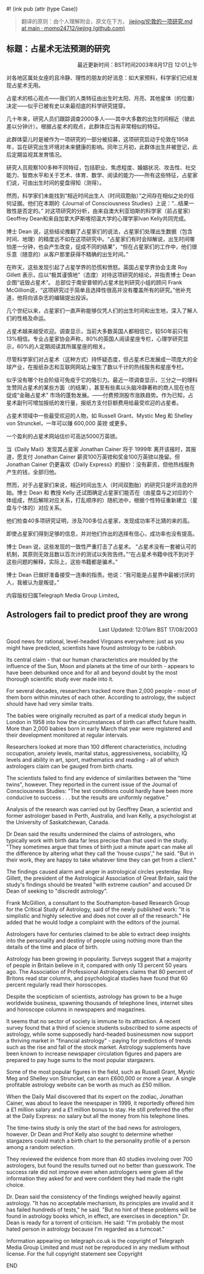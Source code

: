 #! (ink pub (attr (type Case))

> 翻译的原则：由个人理解附会，原文在下方。
> [jiejing/伦敦的一项研究.md at main · momo24712/jiejing (github.com)](https://github.com/momo24712/jiejing/blob/main/%E8%B5%84%E6%96%99/%E6%95%B0%E6%8D%AE/%E4%BC%A6%E6%95%A6%E7%9A%84%E4%B8%80%E9%A1%B9%E7%A0%94%E7%A9%B6.md)
## 标题：占星术无法预测的研究
<p align="right">最近更新时间：BST时间2003年8月17日 12:01上午 </p>

对各地区属处女座的且冷静、理性的朋友的好消息：如大家预料，科学家们已经发现占星术无用。

占星术的核心观点——我们的人类特征由出生时太阳、月亮、其他星体（的位置）决定——似乎已被有史以来最彻底的科学研究搓穿。

几十年来，研究人员们跟踪调查2000多人——其中大多数的出生时间相近（彼此差以分钟计）。根据占星术的观点，此群体应当有非常相似的特征。

此群体婴儿时是被作为一项研究的一部分被招募，这项研究启动于伦敦在1958年，旨在研究出生坏境对未来健康的影响。同年三月初，此群体出生并被登记，此后定期监视其发育情况。

研究人员观察100多种不同特征，包括职业、焦虑程度、婚姻状况、攻击性、社交能力、智商水平和关于艺术、体育、数学、阅读的能力——所有这些特征，占星家们说，可由出生时间的星盘得知（测得）。

然而，科学家们未能找到“相近时间出生人（时间双胞胎）”之间存在相似之处的任何证据。他们在本期的《Journal of Consciousness Studies》上说：“…结果一致性是否定的。”
对这项研究的分析，由来自澳大利亚珀斯的科学家（前占星家）Geoffrey Dean和来自加拿大萨斯喀彻温大学的心理学家Ivan Kelly共同完成。

博士 Dean 说，这些结论推翻了占星家们的说法，占星家们处理出生数据（包含时间、地理）的精度远不如在这项研究中。“占星家们有时会辩解说，出生时间哪怕差一分钟，也会产生改变，促成不同的结果”，“但在占星家们的工作中，他们很乐意（随意的）从客户那里获得不精确的出生时间。”

在昨天，这些发现引起了占星学界的恐慌和愤怒。英国占星学界协会主席 Roy Gillett 表示，应以“极其谨慎地”（态度）对待这项研究的结论，并指责博士 Dean 企图“诋毁占星术”。
总部位于南安普顿的占星术批判研究小组的顾问 Frank McGillion说，“这项研究过于简单且选择性很高并没有覆盖所有的研究。”他补充道，他将向该杂志的编辑提出投诉。

几个世纪以来，占星家们一直声称能够仅凭人们的出生时间和出生地，深入了解人们的性格及命运。

占星术越来越受欢迎。调查显示，当前大多数英国人都相信它，较50年前只有13%相信。专业占星家协会声称，80%的英国人阅读星座专栏，心理学研究显示，60%的人定期阅读其所属星座的相关。

尽管科学家们对占星术（这种方式）持怀疑态度，但占星术已发展成一项庞大的全球产业，在报纸杂志和互联网网站上催生了数以千计的热线服务和星座专栏。

似乎没有哪个社会阶级可免疫于它的吸引力。最近一项调查显示，三分之一的理科生赞同占星术的某些方面（的结果），甚至有些素以头脑冷静著称的商人现在也在促成“金融占星术” 市场的蓬勃发展。——付费预测股市涨跌趋势。作为已知，占星术副刊可增加报纸的发行量，报纸方支付巨额费用给最受欢迎的占星者。

占星术领域中一些最受欢迎的人物，如 Russell Grant、Mystic Meg 和 Shelley von Strunckel，一年可以赚 600,000 英镑 或更多。

一个盈利的占星术网站估价可高达5000万英镑。

当《Daily Mail》发现其占星家 Jonathan Cainer 将于 1999年 离开该报时，其报道，愿支付 Jonathan Cainer 薪资100万英镑和奖金100万英镑以挽留。但 Jonathan Cainer 仍更喜欢《Daily Express》的报价：没有薪资，但他热线服务产生的钱，全部归他。

然而，对于占星家们来说，相近时间出生人（时间双胞胎）的研究只是坏消息的开始。博士 Dean 和 教授 Kelly 还试图确定占星家们能否在（由星盘与之对应的个体组成，然后解除对应关系，打乱顺序的）随机池中，根据个性特征重新建立（星盘与个体的）对应关系。

他们检查40多项研究证明，涉及700多位占星家，发现成功率不比猜的来的高。

即使占星家们得到足够的信息，并对他们作出的选择有信心，成功率也没有提高。

博士 Dean 说，这些发现的一致性严重打击了占星术。
“占星术没有一套被认可的机制，其原则无效且数以百次计的测试以失败告终。”“在占星术书籍中找不到对于这些问题的解释，实际上，这些书籍都是骗术。”

博士 Dean 已做好准备接受一连串的指责。他说：“我可能是占星界中最被讨厌的人，我被认为是叛徒。”

内容版权归属Telegraph Media Group Limited。


## Astrologers fail to predict proof they are wrong

<p align="right">Last Updated: 12:01am BST 17/08/2003</p>

Good news for rational, level-headed Virgoans everywhere: just as you might have predicted, scientists have found astrology to be rubbish.

Its central claim - that our human characteristics are moulded by the influence of the Sun, Moon and planets at the time of our birth - appears to have been debunked once and for all and beyond doubt by the most thorough scientific study ever made into it.

For several decades, researchers tracked more than 2,000 people - most of them born within minutes of each other. According to astrology, the subject should have had very similar traits.

The babies were originally recruited as part of a medical study begun in London in 1958 into how the circumstances of birth can affect future health. More than 2,000 babies born in early March that year were registered and their development monitored at regular intervals.

Researchers looked at more than 100 different characteristics, including occupation, anxiety levels, marital status, aggressiveness, sociability, IQ levels and ability in art, sport, mathematics and reading - all of which astrologers claim can be gauged from birth charts.

The scientists failed to find any evidence of similarities between the "time twins", however. They reported in the current issue of the Journal of Consciousness Studies: "The test conditions could hardly have been more conducive to success . . . but the results are uniformly negative."

Analysis of the research was carried out by Geoffrey Dean, a scientist and former astrologer based in Perth, Australia, and Ivan Kelly, a psychologist at the University of Saskatchewan, Canada.

Dr Dean said the results undermined the claims of astrologers, who typically work with birth data far less precise than that used in the study. "They sometimes argue that times of birth just a minute apart can make all the difference by altering what they call the 'house cusps'," he said. "But in their work, they are happy to take whatever time they can get from a client."

The findings caused alarm and anger in astrological circles yesterday. Roy Gillett, the president of the Astrological Association of Great Britain, said the study's findings should be treated "with extreme caution" and accused Dr Dean of seeking to "discredit astrology".

Frank McGillion, a consultant to the Southampton-based Research Group for the Critical Study of Astrology, said of the newly published work: "It is simplistic and highly selective and does not cover all of the research." He added that he would lodge a complaint with the editors of the journal.

Astrologers have for centuries claimed to be able to extract deep insights into the personality and destiny of people using nothing more than the details of the time and place of birth.

Astrology has been growing in popularity. Surveys suggest that a majority of people in Britain believe in it, compared with only 13 percent 50 years ago. The Association of Professional Astrologers claims that 80 percent of Britons read star columns, and psychological studies have found that 60 percent regularly read their horoscopes.

Despite the scepticism of scientists, astrology has grown to be a huge worldwide business, spawning thousands of telephone lines, internet sites and horoscope columns in newspapers and magazines.

It seems that no sector of society is immune to its attraction. A recent survey found that a third of science students subscribed to some aspects of astrology, while some supposedly hard-headed businessmen now support a thriving market in "financial astrology" - paying for predictions of trends such as the rise and fall of the stock market. Astrology supplements have been known to increase newspaper circulation figures and papers are prepared to pay huge sums to the most popular stargazers.

Some of the most popular figures in the field, such as Russell Grant, Mystic Meg and Shelley von Strunckel, can earn £600,000 or more a year.
A single profitable astrology website can be worth as much as £50 million.

When the Daily Mail discovered that its expert on the zodiac, Jonathan Cainer, was about to leave the newspaper in 1999, it reportedly offered him a £1 million salary and a £1 million bonus to stay. He still preferred the offer at the Daily Express: no salary but all the money from his telephone lines.

The time-twins study is only the start of the bad news for astrologers, however. Dr Dean and Prof Kelly also sought to determine whether stargazers could match a birth chart to the personality profile of a person among a random selection.

They reviewed the evidence from more than 40 studies involving over 700 astrologers, but found the results turned out no better than guesswork.
The success rate did not improve even when astrologers were given all the information they asked for and were confident they had made the right choice.

Dr. Dean said the consistency of the findings weighed heavily against astrology.
"It has no acceptable mechanism, its principles are invalid and it has failed hundreds of tests," he said. "But no hint of these problems will be found in astrology books which, in effect, are exercises in deception."
Dr. Dean is ready for a torrent of criticism. He said: "I'm probably the most hated person in astrology because I'm regarded as a turncoat."

Information appearing on telegraph.co.uk is the copyright of Telegraph Media Group Limited and must not be reproduced in any medium without license. For the full copyright statement see Copyright

END